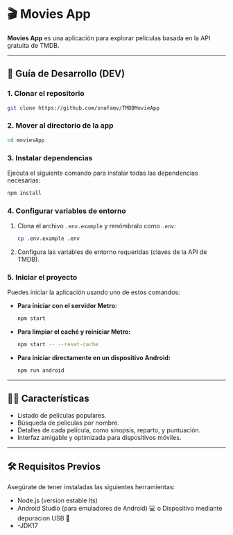
# 🎬 Movies App  

**Movies App** es una aplicación para explorar películas basada en la API gratuita de TMDB.  

---

## 🚀 **Guía de Desarrollo (DEV)**  

### **1. Clonar el repositorio**
```bash
git clone https://github.com/snofamv/TMDBMovieApp
```

### **2. Mover al directorio de la app**
```bash
cd moviesApp
```

### **3. Instalar dependencias**
Ejecuta el siguiente comando para instalar todas las dependencias necesarias:
```bash
npm install
```

### **4. Configurar variables de entorno**
1. Clona el archivo `.env.example` y renómbralo como `.env`:
   ```bash
   cp .env.example .env
   ```
2. Configura las variables de entorno requeridas (claves de la API de TMDB).

### **5. Iniciar el proyecto**
Puedes iniciar la aplicación usando uno de estos comandos:  
- **Para iniciar con el servidor Metro:**
  ```bash
  npm start
  ```
- **Para limpiar el caché y reiniciar Metro:**
  ```bash
  npm start -- --reset-cache
  ```
- **Para iniciar directamente en un dispositivo Android:**
  ```bash
  npm run android
  ```

---

## 🌟🎦 **Características**  
- Listado de películas populares.
- Búsqueda de películas por nombre.
- Detalles de cada película, como sinopsis, reparto, y puntuación.
- Interfaz amigable y optimizada para dispositivos móviles.  

---

## 🛠️ **Requisitos Previos**
Asegúrate de tener instaladas las siguientes herramientas:  
- Node.js (version estable lts)
- Android Studio (para emuladores de Android) 💻 o Dispositivo mediante depuracion USB 📱
- -JDK17

